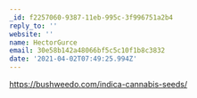 ```yaml
---
_id: f2257060-9387-11eb-995c-3f996751a2b4
reply_to: ''
website: ''
name: HectorGurce
email: 30e58b142a48066bf5c5c10f1b8c3832
date: '2021-04-02T07:49:25.994Z'
---
```

<a href="https://bushweedo.com/indica-cannabis-seeds/">https://bushweedo.com/indica-cannabis-seeds/</a>
